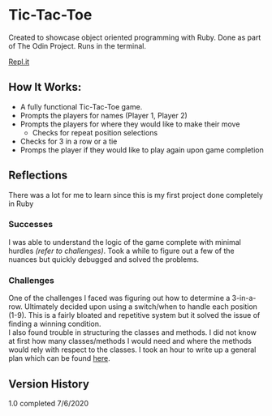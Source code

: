 # Tic-Tac-Toe
Created to showcase object oriented programming with Ruby. Done as part of The Odin Project. Runs in the terminal.

[Repl.it](https://repl.it/@shanedgilbert/Tic-Tac-Toe#.replit)

## How It Works:
- A fully functional Tic-Tac-Toe game. 
- Prompts the players for names (Player 1, Player 2)
- Prompts the players for where they would like to make their move
  - Checks for repeat position selections
- Checks for 3 in a row or a tie 
- Promps the player if they would like to play again upon game completion

## Reflections
There was a lot for me to learn since this is my first project done completely in Ruby 

### Successes
I was able to understand the logic of the game complete with minimal hurdles *(refer to challenges)*. Took a while to figure out a few of the nuances but quickly debugged and solved the problems.

### Challenges
One of the challenges I faced was figuring out how to determine a 3-in-a-row. Ultimately decided upon using a switch/when to handle each position (1-9). This is a fairly bloated and repetitive system but it solved the issue of finding a winning condition. <br>
I also found trouble in structuring the classes and methods. I did not know at first how many classes/methods I would need and where the methods would rely with respect to the classes. I took an hour to write up a general plan which can be found [here](https://github.com/shanedgilbert/Tic-Tac-Toe/blob/master/pseudo_code.txt).

## Version History
1.0 completed 7/6/2020